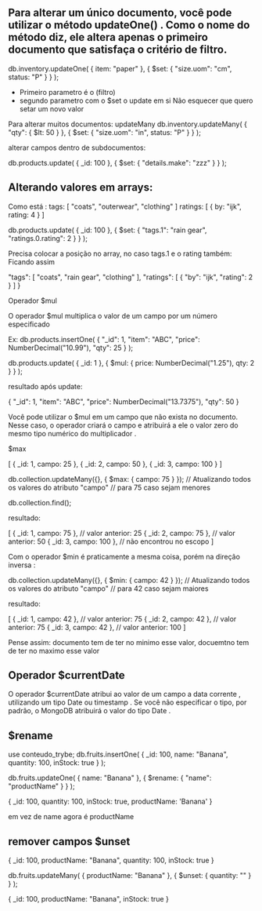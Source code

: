 ## Para alterar um único documento, você pode utilizar o método updateOne() . Como o nome do método diz, ele altera apenas o primeiro documento que satisfaça o critério de filtro.

db.inventory.updateOne(
  { item: "paper" },
  { $set: { "size.uom": "cm", status: "P" } }
);

- Primeiro parametro é o  (filtro)
- segundo parametro com o $set o update em si 
Não esquecer que quero setar um novo valor

Para alterar muitos documentos: updateMany
db.inventory.updateMany(
  { "qty": { $lt: 50 } },
  { $set: { "size.uom": "in", status: "P" } }
);

alterar campos dentro de subdocumentos:

db.products.update(
  { _id: 100 },
  { $set: { "details.make": "zzz" } }
);

## Alterando valores em arrays:
Como está :  tags: [ "coats", "outerwear", "clothing" ]
  ratings: [ { by: "ijk", rating: 4 } ]

db.products.update(
  { _id: 100 },
  { $set: {
      "tags.1": "rain gear",
      "ratings.0.rating": 2
    }
  }
);

Precisa colocar a posição no array, no caso tags.1 e o rating também:
Ficando assim

 "tags": [
    "coats",
    "rain gear",
    "clothing"
  ],
  "ratings": [
    {
      "by": "ijk",
      "rating": 2
    }
  ]
}

Operador $mul

O operador $mul multiplica o valor de um campo por um número especificado

Ex: db.products.insertOne(
  { "_id": 1, "item": "ABC", "price": NumberDecimal("10.99"), "qty": 25 }
);

db.products.update(
  { _id: 1 },
  { $mul: { price: NumberDecimal("1.25"), qty: 2 } }
);

resultado após update:

{ "_id": 1, "item": "ABC", "price": NumberDecimal("13.7375"), "qty": 50 }

Você pode utilizar o $mul em um campo que não exista no documento. Nesse caso, o operador criará o campo e atribuirá a ele o valor zero do mesmo tipo numérico do multiplicador .


$max 

[
  { _id: 1, campo: 25 },
  { _id: 2, campo: 50 },
  { _id: 3, campo: 100 }
]


db.collection.updateMany({}, { $max: { campo: 75 } });
// Atualizando todos os valores do atributo "campo"
// para 75 caso sejam menores

db.collection.find();

resultado:

[
  { _id: 1, campo: 75 }, // valor anterior: 25
  { _id: 2, campo: 75 }, // valor anterior: 50
  { _id: 3, campo: 100 }, // não encontrou no escopo
]

Com o operador $min é praticamente a mesma coisa, porém na direção inversa :

db.collection.updateMany({}, { $min: { campo: 42 } });
// Atualizando todos os valores do atributo "campo"
// para 42 caso sejam maiores

resultado:

[
  { _id: 1, campo: 42 }, // valor anterior: 75
  { _id: 2, campo: 42 }, // valor anterior: 75
  { _id: 3, campo: 42 }, // valor anterior: 100
]


Pense assim: documento tem de ter no minimo esse valor, docuemtno tem de ter no maximo esse valor

## Operador $currentDate

O operador $currentDate atribui ao valor de um campo a data corrente , utilizando um tipo Date ou timestamp . Se você não especificar o tipo, por padrão, o MongoDB atribuirá o valor do tipo Date .

## $rename

use conteudo_trybe;
db.fruits.insertOne(
  { _id: 100, name: "Banana", quantity: 100, inStock: true }
);

db.fruits.updateOne(
  { name: "Banana" },
  { $rename: {
      "name": "productName"
    }
  }
);

{ _id: 100, quantity: 100, inStock: true, productName: 'Banana' }

em vez de name agora é productName

## remover campos $unset 

{
  _id: 100,
  productName: "Banana",
  quantity: 100,
  inStock: true
}

db.fruits.updateMany(
  { productName: "Banana" },
  { $unset: { quantity: "" } }
);

{
  _id: 100,
  productName: "Banana",
  inStock: true
}